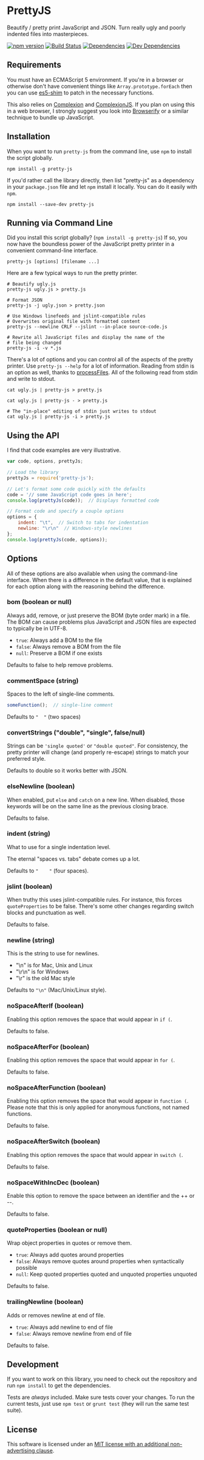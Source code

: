 PrettyJS
========

Beautify / pretty print JavaScript and JSON.  Turn really ugly and poorly indented files into masterpieces.

[![npm version][npm-badge]][npm-link]
[![Build Status][travis-badge]][travis-link]
[![Dependencies][dependencies-badge]][dependencies-link]
[![Dev Dependencies][devdependencies-badge]][devdependencies-link]


Requirements
------------

You must have an ECMAScript 5 environment.  If you're in a browser or otherwise don't have convenient things like `Array.prototype.forEach` then you can use [es5-shim] to patch in the necessary functions.

This also relies on [Complexion] and [ComplexionJS].  If you plan on using this in a web browser, I strongly suggest you look into [Browserify] or a similar technique to bundle up JavaScript.


Installation
------------

When you want to run `pretty-js` from the command line, use `npm` to install the script globally.

    npm install -g pretty-js

If you'd rather call the library directly, then list "pretty-js" as a dependency in your `package.json` file and let `npm` install it locally.  You can do it easily with `npm`.

    npm install --save-dev pretty-js


Running via Command Line
------------------------

Did you install this script globally?  (`npm install -g pretty-js`)  If so, you now have the boundless power of the JavaScript pretty printer in a convenient command-line interface.

    pretty-js [options] [filename ...]

Here are a few typical ways to run the pretty printer.

    # Beautify ugly.js
    pretty-js ugly.js > pretty.js

    # Format JSON
    pretty-js -j ugly.json > pretty.json

    # Use Windows linefeeds and jslint-compatible rules
    # Overwrites original file with formatted content
    pretty-js --newline CRLF --jslint --in-place source-code.js

    # Rewrite all JavaScript files and display the name of the
    # file being changed
    pretty-js -i -v *.js

There's a lot of options and you can control all of the aspects of the pretty printer.  Use `pretty-js --help` for a lot of information.  Reading from stdin is an option as well, thanks to [processFiles].  All of the following read from stdin and write to stdout.

    cat ugly.js | pretty-js > pretty.js

    cat ugly.js | pretty-js - > pretty.js

    # The "in-place" editing of stdin just writes to stdout
    cat ugly.js | pretty-js -i > pretty.js


Using the API
-------------

I find that code examples are very illustrative.

```js
var code, options, prettyJs;

// Load the library
prettyJs = require('pretty-js');

// Let's format some code quickly with the defaults
code = '// some JavaScript code goes in here';
console.log(prettyJs(code));  // Displays formatted code

// Format code and specify a couple options
options = {
    indent: "\t",  // Switch to tabs for indentation
    newline: "\r\n"  // Windows-style newlines
};
console.log(prettyJs(code, options));
```


Options
-------

All of these options are also available when using the command-line interface.  When there is a difference in the default value, that is explained for each option along with the reasoning behind the difference.


### bom (boolean or null)

Always add, remove, or just preserve the BOM (byte order mark) in a file.  The BOM can cause problems plus JavaScript and JSON files are expected to typically be in UTF-8.

* `true`: Always add a BOM to the file
* `false`: Always remove a BOM from the file
* `null`: Preserve a BOM if one exists

Defaults to false to help remove problems.


### commentSpace (string)

Spaces to the left of single-line comments.

```js
someFunction();  // single-line comment
```

Defaults to `"  "` (two spaces)


### convertStrings ("double", "single", false/null)

Strings can be `'single quoted'` or `"double quoted"`.  For consistency, the pretty printer will change (and properly re-escape) strings to match your preferred style.

Defaults to double so it works better with JSON.


### elseNewline (boolean)

When enabled, put `else` and `catch` on a new line.  When disabled, those keywords will be on the same line as the previous closing brace.

Defaults to false.


### indent (string)

What to use for a single indentation level.

The eternal "spaces vs. tabs" debate comes up a lot.

Defaults to `"    "` (four spaces).


### jslint (boolean)

When truthy this uses jslint-compatible rules.  For instance, this forces `quoteProperties` to be false.  There's some other changes regarding switch blocks and punctuation as well.

Defaults to false.


### newline (string)

This is the string to use for newlines.

* "\n" is for Mac, Unix and Linux
* "\r\n" is for Windows
* "\r" is the old Mac style

Defaults to `"\n"` (Mac/Unix/Linux style).


### noSpaceAfterIf (boolean)

Enabling this option removes the space that would appear in `if (`.

Defaults to false.


### noSpaceAfterFor (boolean)

Enabling this option removes the space that would appear in `for (`.

Defaults to false.


### noSpaceAfterFunction (boolean)

Enabling this option removes the space that would appear in `function (`.  Please note that this is only applied for anonymous functions, not named functions.

Defaults to false.


### noSpaceAfterSwitch (boolean)

Enabling this option removes the space that would appear in `switch (`.

Defaults to false.


### noSpaceWithIncDec (boolean)

Enable this option to remove the space between an identifier and the ++ or --.

Defaults to false.


### quoteProperties (boolean or null)

Wrap object properties in quotes or remove them.

* `true`: Always add quotes around properties
* `false`: Always remove quotes around properties when syntactically possible
* `null`: Keep quoted properties quoted and unquoted properties unquoted

Defaults to false.


### trailingNewline (boolean)

Adds or removes newline at end of file.

* `true`: Always add newline to end of file
* `false`: Always remove newline from end of file

Defaults to false.


Development
-----------

If you want to work on this library, you need to check out the repository and run `npm install` to get the dependencies.

Tests are *always* included.  Make sure tests cover your changes.  To run the current tests, just use `npm test` or `grunt test` (they will run the same test suite).


License
-------

This software is licensed under an [MIT license with an additional non-advertising clause](LICENSE.md).


[Browserify]: http://browserify.org/
[Complexion]: https://github.com/tests-always-included/complexion
[ComplexionJS]: https://github.com/tests-always-included/complexion-js
[dependencies-badge]: https://img.shields.io/david/tests-always-included/pretty-js.svg
[dependencies-link]: https://david-dm.org/tests-always-included/pretty-js
[devdependencies-badge]: https://img.shields.io/david/dev/tests-always-included/pretty-js.svg
[devdependencies-link]: https://david-dm.org/tests-always-included/pretty-js#info=devDependencies
[es5-shim]: https://github.com/es-shims/es5-shim
[npm-badge]: https://img.shields.io/npm/v/pretty-js.svg
[npm-link]: https://npmjs.org/package/pretty-js
[processFiles]: https://github.com/tests-always-included/process-files
[travis-badge]: https://img.shields.io/travis/tests-always-included/pretty-js/master.svg
[travis-link]: http://travis-ci.org/tests-always-included/pretty-js
